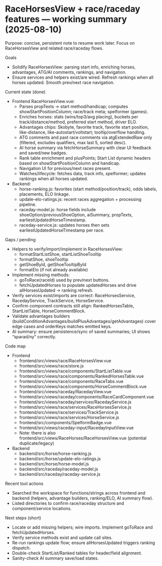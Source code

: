 # RaceHorsesView + race/raceday features — working summary (2025-08-10)

Purpose: concise, persistent note to resume work later. Focus on RaceHorsesView and related race/raceday flows.

Goals
- Solidify RaceHorsesView: parsing start info, enriching horses, advantages, ATG/AI comments, rankings, and navigation.
- Ensure services and helpers exist/are wired. Refresh rankings when all horses updated. Smooth prev/next race navigation.

Current state (done)
- Frontend RaceHorsesView.vue:
  - Parses propTexts → start method/handicap; computes showStartPositionColumn; race/track meta; spelformer (games).
  - Enriches horses: stats (wins/top3/avg placing), buckets per track/distance/method, preferred start method, driver ELO.
  - Advantages chips: Skobyte, favorite track, favorite start position, like-distance, like-autostart/voltstart; tooltip/overflow handling.
  - ATG comments and past race comments via atgExtendedRaw only (filtered, excludes qualifiers, max last 5, sorted desc).
  - AI horse summary via fetchHorseSummary with clear UI feedback and saved/new badges.
  - Rank table enrichment and plusPoints; Start List dynamic headers based on showStartPositionColumn and handicap.
  - Navigation UI for previous/next races present.
  - Watches/lifecycle: fetches data, track info, spelformer; updates rankings when all horses updated.
- Backend:
  - horse-ranking.js: favorites (start method/position/track), odds labels, placements, ELO linkage.
  - update-elo-ratings.js: recent races aggregation + processing pipeline.
  - raceday-model.js: horse fields include shoeOption/previousShoeOption, aiSummary, propTexts, earliestUpdatedHorseTimestamp.
  - raceday-service.js: updates horses then sets earliestUpdatedHorseTimestamp per race.

Gaps / pending
- Helpers to verify/import/implement in RaceHorsesView:
  - formatStartListShoe, startListShoeTooltip
  - formatShoe, shoeTooltip
  - getShoeById, getShoeTooltipById
  - formatElo (if not already available)
- Implement missing methods:
  - goToRace(raceId) used by prev/next buttons.
  - fetchUpdatedHorses to populate updatedHorses and drive allHorsesUpdated → ranking refresh.
- Verify services exist/imports are correct: RaceHorsesService, RacedayService, TrackService, HorseService.
- Confirm component contracts still align: RankedHorsesTable, StartListTable, HorseCommentBlock.
- Validate advantages builders (buildConditionAdvantages/buildPlusAdvantages/getAdvantages) cover edge cases and orderKeys matches emitted keys.
- AI summary: ensure persistence/sync of saved summaries; UI shows “sparad/ny” correctly.

Code map
- Frontend
  - frontend/src/views/race/RaceHorsesView.vue
  - frontend/src/views/race/store.js
  - frontend/src/views/race/components/StartListTable.vue
  - frontend/src/views/race/components/RankedHorsesTable.vue
  - frontend/src/views/race/components/RaceTabs.vue
  - frontend/src/views/race/components/HorseCommentBlock.vue
  - frontend/src/views/raceday/RacedayView.vue
  - frontend/src/views/raceday/components/RaceCardComponent.vue
  - frontend/src/views/raceday/services/RacedayService.js
  - frontend/src/views/race/services/RaceHorsesService.js
  - frontend/src/views/race/services/TrackService.js
  - frontend/src/views/race/services/HorseService.js
  - frontend/src/components/SpelformBadge.vue
  - frontend/src/views/raceday-input/RacedayInputView.vue
  - Note: there is also frontend/src/views/RaceHorses/RaceHorsesView.vue (potential duplicate/legacy)
- Backend
  - backend/src/horse/horse-ranking.js
  - backend/src/horse/update-elo-ratings.js
  - backend/src/horse/horse-model.js
  - backend/src/raceday/raceday-model.js
  - backend/src/raceday/raceday-service.js

Recent tool actions
- Searched the workspace for functions/strings across frontend and backend (helpers, advantage builders, ranking/ELO, AI summary flow).
- Listed directories to confirm race/raceday structure and component/service locations.

Next steps (short)
- Locate or add missing helpers; wire imports. Implement goToRace and fetchUpdatedHorses.
- Verify service methods exist and update call sites.
- Re-run rankings update flow; ensure allHorsesUpdated triggers ranking dispatch.
- Double-check StartList/Ranked tables for header/field alignment.
- Sanity-check AI summary save/load states.
